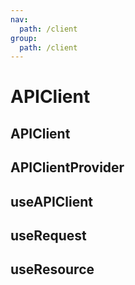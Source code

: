 ```yaml
---
nav:
  path: /client
group:
  path: /client
---
```


# APIClient

## APIClient

## APIClientProvider

## useAPIClient

## useRequest

## useResource

<code src="./demos/demo1.tsx" />